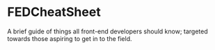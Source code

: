 FEDCheatSheet
=============

A brief guide of things all front-end developers should know; targeted towards those aspiring to get in to the field.
